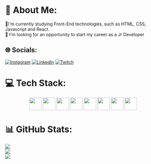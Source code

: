 # 💫 About Me:
📖I'm currently studying Front-End technologies, such as HTML, CSS, Javascript and React.<br>🔭 I'm looking for an opportunity to start my career as a Jr Developer


## 🌐 Socials:
[![Instagram](https://img.shields.io/badge/Instagram-%23E4405F.svg?logo=Instagram&logoColor=white)](https://instagram.com/https://www.instagram.com/janjaatv/) [![LinkedIn](https://img.shields.io/badge/LinkedIn-%230077B5.svg?logo=linkedin&logoColor=white)](https://linkedin.com/in/https://www.linkedin.com/in/joão-pedro-alves-de-oliveira-767504183/) [![Twitch](https://img.shields.io/badge/Twitch-%239146FF.svg?logo=Twitch&logoColor=white)](https://twitch.tv/https://www.twitch.tv/Janjaatv) 

# 💻 Tech Stack:
<div align="center">
  <img src="https://cdn.jsdelivr.net/gh/devicons/devicon@latest/icons/html5/html5-original-wordmark.svg" height="40"/>
  <img src="https://cdn.jsdelivr.net/gh/devicons/devicon@latest/icons/css3/css3-original-wordmark.svg" height="40"/>
  <img src="https://cdn.jsdelivr.net/gh/devicons/devicon@latest/icons/javascript/javascript-original.svg" height="40"/>
  <img src="https://cdn.jsdelivr.net/gh/devicons/devicon@latest/icons/react/react-original-wordmark.svg" height="40"/>
  <img src="https://cdn.jsdelivr.net/gh/devicons/devicon@latest/icons/bootstrap/bootstrap-original-wordmark.svg" height="40"/>
  <img src="https://cdn.jsdelivr.net/gh/devicons/devicon@latest/icons/tailwindcss/tailwindcss-original-wordmark.svg" height="40"/>
  <img src="https://cdn.jsdelivr.net/gh/devicons/devicon@latest/icons/flutter/flutter-original.svg" height="40"/>
  <img src="https://cdn.jsdelivr.net/gh/devicons/devicon@latest/icons/nodejs/nodejs-plain-wordmark.svg" height="40"/>
</div>                   
          

          

# 📊 GitHub Stats:
![](https://github-readme-stats.vercel.app/api?username=Janjaaa&theme=vue&hide_border=false&include_all_commits=true&count_private=true)<br/>
![](https://github-readme-streak-stats.herokuapp.com/?user=Janjaaa&theme=vue&hide_border=false)<br/>
![](https://github-readme-stats.vercel.app/api/top-langs/?username=Janjaaa&theme=vue&hide_border=false&include_all_commits=true&count_private=true&langs_count=8&layout=compact)

<!-- Proudly created with GPRM ( https://gprm.itsvg.in ) -->
